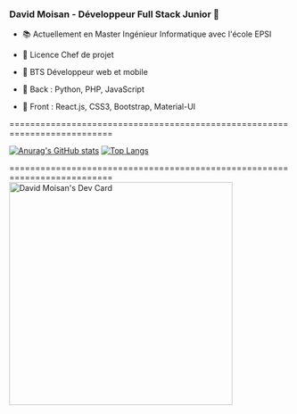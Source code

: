 ### David Moisan - Développeur Full Stack Junior 👋                     
                                                                       
- 📚 Actuellement en Master Ingénieur Informatique avec l'école EPSI    
- 🥇 Licence Chef de projet                                             
- 🥇 BTS Développeur web et mobile                                      
                                                                       
- 💬 Back : Python, PHP, JavaScript                                    
- 💬 Front : React.js, CSS3, Bootstrap, Material-UI                    
                                                                        
==========================================================================

[![Anurag's GitHub stats](https://github-readme-stats.vercel.app/api?username=David-Moisan&show_icons=true&theme=dracula)](https://github.com/anuraghazra/github-readme-stats)
[![Top Langs](https://github-readme-stats.vercel.app/api/top-langs/?username=David-Moisan&theme=dracula)](https://github.com/anuraghazra/github-readme-stats)


==========================================================================
<a href="https://app.daily.dev/DavMoiz">
  <img src="https://api.daily.dev/devcards/e523dea3143b4950a20fd83b59d89405.png?r=yw6" width="400" alt="David Moisan's Dev Card"/>
</a>

